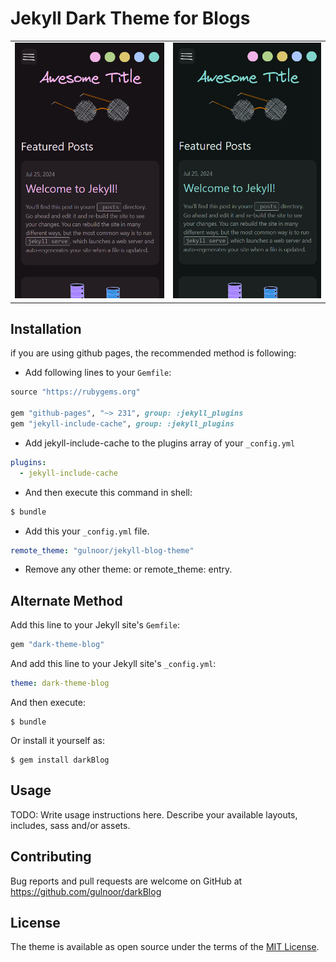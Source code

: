 # Jekyll Dark Theme for Blogs

|                         |                         |
| ----------------------- | ----------------------- |
| ![GitHub](/etc/ss1.png) | ![GitHub](/etc/ss2.png) |

## Installation

if you are using github pages, the recommended method is following:

- Add following lines to your `Gemfile`:

```ruby
source "https://rubygems.org"

gem "github-pages", "~> 231", group: :jekyll_plugins
gem "jekyll-include-cache", group: :jekyll_plugins
```

- Add jekyll-include-cache to the plugins array of your `_config.yml`

```yaml
plugins:
  - jekyll-include-cache
```

- And then execute this command in shell:

```bash
$ bundle
```

- Add this your `_config.yml` file.

```yml
remote_theme: "gulnoor/jekyll-blog-theme"
```

- Remove any other theme: or remote_theme: entry.

## Alternate Method

Add this line to your Jekyll site's `Gemfile`:

```ruby
gem "dark-theme-blog"
```

And add this line to your Jekyll site's `_config.yml`:

```yaml
theme: dark-theme-blog
```

And then execute:

    $ bundle

Or install it yourself as:

    $ gem install darkBlog

## Usage

TODO: Write usage instructions here. Describe your available layouts, includes, sass and/or assets.

## Contributing

Bug reports and pull requests are welcome on GitHub at https://github.com/gulnoor/darkBlog

## License

The theme is available as open source under the terms of the [MIT License](https://opensource.org/licenses/MIT).
